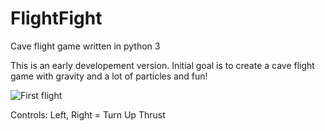 # FlightFight
Cave flight game written in python 3

This is an early developement version. Initial goal is to create a cave flight game with gravity and a lot of particles and fun!

![First flight](https://github.com/jbeardie/FlightFight/blob/master/Screen%20captures/Screenshot%20from%202020-01-02%2021-08-57.png)

Controls:
Left, Right = Turn
Up Thrust
